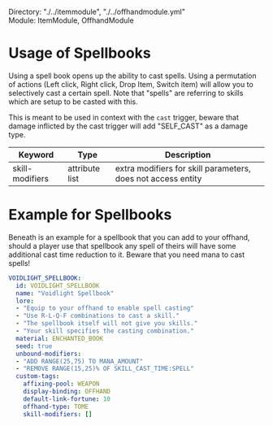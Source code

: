Directory: "./../itemmodule", "./../offhandmodule.yml"  
Module: ItemModule, OffhandModule

# Usage of Spellbooks

Using a spell book opens up the ability to cast spells. Using a permutation of actions (Left click, Right click, Drop Item, Switch item) will allow you to selectively cast a certain spell. Note that "spells" are referring to skills which are setup to be casted with this.

This is meant to be used in context with the `cast` trigger, beware that damage inflicted by the cast trigger will add "SELF_CAST" as a damage type.

| Keyword | Type | Description |
|-|-|-|
| skill-modifiers | attribute list | extra modifiers for skill parameters, does not access entity |

# Example for Spellbooks

Beneath is an example for a spellbook that you can add to your offhand, should a player use that spellbook any spell of theirs will have some additional cast time reduction to it. Beware that you need mana to cast spells!

```yml
VOIDLIGHT_SPELLBOOK:
  id: VOIDLIGHT_SPELLBOOK
  name: "Voidlight Spellbook"
  lore:
  - "Equip to your offhand to enable spell casting"
  - "Use R-L-Q-F combinations to cast a skill."
  - "The spellbook itself will not give you skills."
  - "Your skill specifies the casting combination."
  material: ENCHANTED_BOOK
  seed: true
  unbound-modifiers:
  - "ADD RANGE(25,75) TO MANA_AMOUNT"
  - "REMOVE RANGE(15,25)% OF SKILL_CAST_TIME:SPELL"
  custom-tags:
    affixing-pool: WEAPON
    display-binding: OFFHAND
    default-link-fortune: 10
    offhand-type: TOME
    skill-modifiers: []
```